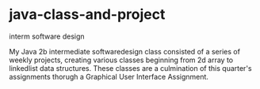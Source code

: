 # java-class-and-project
interm software design

My Java 2b intermediate softwaredesign class consisted of a series of weekly projects, creating various classes beginning from 2d array to linkedlist data structures. These classes are a culmination of this quarter's assignments thorugh a Graphical User Interface Assignment.
